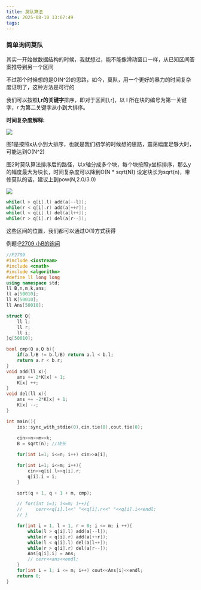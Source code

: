 ```yaml
---
title: 莫队算法
date: 2025-08-10 13:07:49
tags:
---
```


### 简单询问莫队

其实一开始做数据结构的时候，我就想过，能不能像滑动窗口一样，从已知区间答案推导到另一个区间

不过那个时候想的是O(N^2)的思路，如今，莫队，用一个更好的暴力的时间复杂度证明了，这种方法是可行的

我们可以按照**l,r的关键字**排序，即对于区间[l,r]，以 l 所在块的编号为第一关键字，r 为第二关键字从小到大排序。

**时间复杂度解释:**

![](https://cdn.luogu.com.cn/upload/image_hosting/b80mkc2o.png)

图1是按照x从小到大排序，也就是我们初学的时候想的思路，震荡幅度足够大时，可能达到O(N^2)

图2时莫队算法排序后的路径，以x轴分成多个块，每个块按照y坐标排序，那么y的幅度最大为块长，时间复杂度可以降到O(N * sqrt(N)) 设定块长为sqrt(n)，带修莫队的话，建议上到pow(N,2.0/3.0)

![](https://cdn.luogu.com.cn/upload/image_hosting/oqdz6zyg.png)

```cpp
while(l > q[i].l) add(a[--l]);
while(r < q[i].r) add(a[++r]);
while(l < q[i].l) del(a[l++]);
while(r > q[i].r) del(a[r--]);
```

这些区间的位置，我们都可以通过O(1)方式获得

例题:[P2709 小B的询问](https://www.luogu.com.cn/problem/P2709)

```cpp
//P2709
#include <iostream>
#include <cmath>
#include <algorithm>
#define ll long long
using namespace std;
ll B,n,m,k,ans;
ll a[50010];
ll K[50010];
ll Ans[50010];

struct Q{
    ll l;
    ll r;
    ll i;
}q[50010];

bool cmp(Q a,Q b){
    if(a.l/B != b.l/B) return a.l < b.l;
    return a.r < b.r;
}
void add(ll x){
    ans += 2*K[x] + 1;
    K[x] ++;
}
void del(ll x){
    ans += -2*K[x] + 1;
    K[x] --;
}

int main(){
    ios::sync_with_stdio(0),cin.tie(0),cout.tie(0);
    
    cin>>n>>m>>k;
    B = sqrt(n); //块长

    for(int i=1; i<=n; i++) cin>>a[i];

    for(int i=1; i<=m; i++){
        cin>>q[i].l>>q[i].r;
        q[i].i = i;
    }

    sort(q + 1, q + 1 + m, cmp);

    // for(int i=1; i<=m; i++){
    //     cerr<<q[i].l<<" "<<q[i].r<<" "<<q[i].i<<endl;
    // }

    for(int i = 1, l = 1, r = 0; i <= m; i ++){
        while(l > q[i].l) add(a[--l]);
        while(r < q[i].r) add(a[++r]);
        while(l < q[i].l) del(a[l++]);
        while(r > q[i].r) del(a[r--]);
        Ans[q[i].i] = ans;
        // cerr<<ans<<endl;
    }
    for(int i = 1; i <= m; i++) cout<<Ans[i]<<endl;
    return 0;
}
```